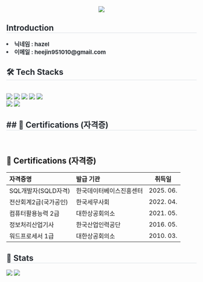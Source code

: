 <!--
![header](https://capsule-render.vercel.app/api?type=wave&color=F7EFE9&height=300&section=header&text=Heejin%20Choi&fontSize=70)

## Hi there 👋

<h4 align="left">Connect with me: hee.951010.jin@gmail.com</h4>
<p align="left">
</p>

<h3 align="left">Languages and Tools:</h3>
<p align="left"> <a href="https://www.cprogramming.com/" target="_blank" rel="noreferrer"> <img src="https://raw.githubusercontent.com/devicons/devicon/master/icons/c/c-original.svg" alt="c" width="40" height="40"/> </a> <a href="https://www.w3schools.com/css/" target="_blank" rel="noreferrer"> <img src="https://raw.githubusercontent.com/devicons/devicon/master/icons/css3/css3-original-wordmark.svg" alt="css3" width="40" height="40"/> </a> <a href="https://www.w3.org/html/" target="_blank" rel="noreferrer"> <img src="https://raw.githubusercontent.com/devicons/devicon/master/icons/html5/html5-original-wordmark.svg" alt="html5" width="40" height="40"/> </a> <a href="https://www.java.com" target="_blank" rel="noreferrer"> <img src="https://raw.githubusercontent.com/devicons/devicon/master/icons/java/java-original.svg" alt="java" width="40" height="40"/> </a> <a href="https://developer.mozilla.org/en-US/docs/Web/JavaScript" target="_blank" rel="noreferrer"> <img src="https://raw.githubusercontent.com/devicons/devicon/master/icons/javascript/javascript-original.svg" alt="javascript" width="40" height="40"/> </a> <a href="https://www.oracle.com/" target="_blank" rel="noreferrer"> <img src="https://raw.githubusercontent.com/devicons/devicon/master/icons/oracle/oracle-original.svg" alt="oracle" width="40" height="40"/> </a> <a href="https://www.python.org" target="_blank" rel="noreferrer"> <img src="https://raw.githubusercontent.com/devicons/devicon/master/icons/python/python-original.svg" alt="python" width="40" height="40"/> </a> </p>
-->

<div align= "center">
    <img src="https://capsule-render.vercel.app/api?type=wave&color=f7cac9&height=120&text=%20Heejin%20Choi&animation=fadeIn&fontColor=92a8d1&fontSize=70" />
    </div>
    <div style="text-align: left;"> 
    <h2 style="border-bottom: 1px solid #d8dee4; color: #282d33;"> Introduction </h2>  
    <div style="font-weight: 700; font-size: 15px; text-align: left; color: #282d33;"> <li> 닉네임 : hazel</li><li> 이메일 : heejin951010@gmail.com</li> </div> 
    </div>
    <div style="text-align: left;">
    <h2 style="border-bottom: 1px solid #d8dee4; color: #282d33;"> 🛠️ Tech Stacks </h2> <br> 
    <div style="margin: ; text-align: left;" "text-align: left;"> <img src="https://img.shields.io/badge/C-A8B9CC?style=plastic&logo=C&logoColor=white">
          <img src="https://img.shields.io/badge/CSS3-1572B6?style=plastic&logo=CSS3&logoColor=white">
          <img src="https://img.shields.io/badge/HTML5-E34F26?style=plastic&logo=HTML5&logoColor=white">
          <img src="https://img.shields.io/badge/Java-007396?style=plastic&logo=Java&logoColor=white">
          <img src="https://img.shields.io/badge/Javascript-F7DF1E?style=plastic&logo=Javascript&logoColor=white">
          <br/><img src="https://img.shields.io/badge/Oracle-F80000?style=plastic&logo=Oracle&logoColor=white">
          <img src="https://img.shields.io/badge/Python-3776AB?style=plastic&logo=Python&logoColor=white">
          </div>
    </div>
    <div style="text-align: left;">
    <h2 style="border-bottom: 1px solid #d8dee4; color: #282d33;"> ## 📜 Certifications (자격증) </h2> <br> 
    <div style="margin: ; text-align: left;" "text-align: left;">
     <h2>📜 Certifications (자격증)</h2>

<table>
  <thead>
    <tr>
      <th align="left">자격증명</th>
      <th align="left">발급 기관</th>
      <th align="center">취득일</th>
    </tr>
  </thead>
  <tbody>
    <tr>
      <td>SQL개발자(SQLD자격)</td>
      <td>한국데이터베이스진흥센터</td>
      <td align="center">2025. 06.</td>
    </tr>
    <tr>
      <td>전산회계2급(국가공인)</td>
      <td>한국세무사회</td>
      <td align="center">2022. 04.</td>
    </tr>
    <tr>
      <td>컴퓨터활용능력 2급</td>
      <td>대한상공회의소</td>
      <td align="center">2021. 05.</td>
    </tr>
    <tr>
      <td>정보처리산업기사</td>
      <td>한국산업인력공단</td>
      <td align="center">2016. 05.</td>
    </tr>
    <tr>
      <td>워드프로세서 1급</td>
      <td>대한상공회의소</td>
      <td align="center">2010. 03.</td>
    </tr>
  </tbody>
</table>
          </div>
    </div>
    <div style="text-align: left;"> 
    <h2 style="border-bottom: 1px solid #d8dee4; color: #282d33;"> 🏅 Stats </h2> <div style="text-align: left;"> <img src="https://github-readme-stats.vercel.app/api?username=hazel-10&bg_color=180,000000,&title_color=000000&text_color=000000"
         /> <img src="https://github-readme-stats.vercel.app/api/top-langs/?username=hazel-10&layout=compact&bg_color=180,000000,&title_color=000000&text_color=000000"
           /> </div> 
    </div>
    
    
<!--
**hazel-10/hazel-10** is a ✨ _special_ ✨ repository because its `README.md` (this file) appears on your GitHub profile.

Here are some ideas to get you started:

- 🔭 I’m currently working on ...
- 🌱 I’m currently learning ...
- 👯 I’m looking to collaborate on ...
- 🤔 I’m looking for help with ...
- 💬 Ask me about ...
- 📫 How to reach me: ...
- 😄 Pronouns: ...
- ⚡ Fun fact: ...
-->
